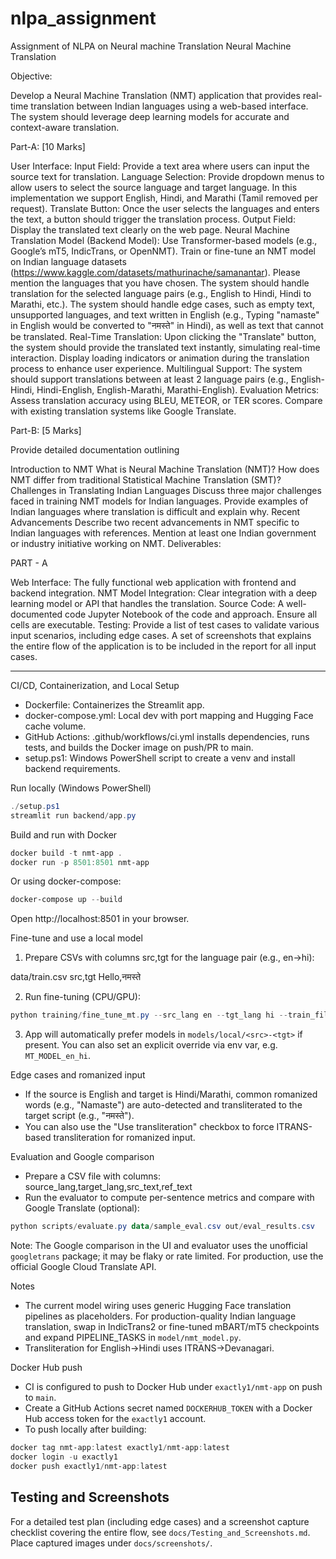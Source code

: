 # nlpa_assignment
Assignment of NLPA on Neural machine Translation
Neural Machine Translation

Objective:

Develop a Neural Machine Translation (NMT) application that provides real-time translation between Indian languages using a web-based interface. The system should leverage deep learning models for accurate and context-aware translation.

 

Part-A: [10 Marks]

User Interface:
Input Field: Provide a text area where users can input the source text for translation.
Language Selection: Provide dropdown menus to allow users to select the source language and target language. In this implementation we support English, Hindi, and Marathi (Tamil removed per request).
Translate Button: Once the user selects the languages and enters the text, a button should trigger the translation process.
Output Field: Display the translated text clearly on the web page.
Neural Machine Translation Model (Backend Model):
Use Transformer-based models (e.g., Google’s mT5, IndicTrans, or OpenNMT).
Train or fine-tune an NMT model on Indian language datasets (https://www.kaggle.com/datasets/mathurinache/samanantar). Please mention the languages that you have chosen.
The system should handle translation for the selected language pairs (e.g., English to Hindi, Hindi to Marathi, etc.).
The system should handle edge cases, such as empty text, unsupported languages, and text written in English (e.g., Typing "namaste" in English would be converted to "नमस्ते" in Hindi), as well as text that cannot be translated.
Real-Time Translation:
Upon clicking the "Translate" button, the system should provide the translated text instantly, simulating real-time interaction.
Display loading indicators or animation during the translation process to enhance user experience.
Multilingual Support:
The system should support translations between at least 2 language pairs (e.g., English-Hindi, Hindi-English, English-Marathi, Marathi-English).
Evaluation Metrics:
Assess translation accuracy using BLEU, METEOR, or TER scores.
Compare with existing translation systems like Google Translate.
 

Part-B: [5 Marks]

 Provide detailed documentation outlining

Introduction to NMT
What is Neural Machine Translation (NMT)?
How does NMT differ from traditional Statistical Machine Translation (SMT)?
Challenges in Translating Indian Languages
Discuss three major challenges faced in training NMT models for Indian languages.
Provide examples of Indian languages where translation is difficult and explain why.
Recent Advancements
Describe two recent advancements in NMT specific to Indian languages with references.
Mention at least one Indian government or industry initiative working on NMT.
Deliverables:

PART - A

Web Interface: The fully functional web application with frontend and backend integration.
NMT Model Integration: Clear integration with a deep learning model or API that handles the translation.
Source Code: A well-documented code Jupyter Notebook of the code and approach. Ensure all cells are executable.
Testing: Provide a list of test cases to validate various input scenarios, including edge cases.
A set of screenshots that explains the entire flow of the application is to be included in the report for all input cases.

---

CI/CD, Containerization, and Local Setup

- Dockerfile: Containerizes the Streamlit app.
- docker-compose.yml: Local dev with port mapping and Hugging Face cache volume.
- GitHub Actions: .github/workflows/ci.yml installs dependencies, runs tests, and builds the Docker image on push/PR to main.
- setup.ps1: Windows PowerShell script to create a venv and install backend requirements.

Run locally (Windows PowerShell)

```powershell
./setup.ps1
streamlit run backend/app.py
```

Build and run with Docker

```powershell
docker build -t nmt-app .
docker run -p 8501:8501 nmt-app
```

Or using docker-compose:

```powershell
docker-compose up --build
```

Open http://localhost:8501 in your browser.

Fine-tune and use a local model

1) Prepare CSVs with columns src,tgt for the language pair (e.g., en→hi):

data/train.csv
src,tgt
Hello,नमस्ते

2) Run fine-tuning (CPU/GPU):

```powershell
python training/fine_tune_mt.py --src_lang en --tgt_lang hi --train_file data/train.csv --output_dir models/local/en-hi --num_train_epochs 1 --per_device_train_batch_size 8
```

3) App will automatically prefer models in `models/local/<src>-<tgt>` if present. You can also set an explicit override via env var, e.g. `MT_MODEL_en_hi`.

Edge cases and romanized input

- If the source is English and target is Hindi/Marathi, common romanized words (e.g., "Namaste") are auto-detected and transliterated to the target script (e.g., "नमस्ते").
- You can also use the "Use transliteration" checkbox to force ITRANS-based transliteration for romanized input.

Evaluation and Google comparison

- Prepare a CSV file with columns: source_lang,target_lang,src_text,ref_text
- Run the evaluator to compute per-sentence metrics and compare with Google Translate (optional):

```powershell
python scripts/evaluate.py data/sample_eval.csv out/eval_results.csv
```

Note: The Google comparison in the UI and evaluator uses the unofficial `googletrans` package; it may be flaky or rate limited. For production, use the official Google Cloud Translate API.

Notes

- The current model wiring uses generic Hugging Face translation pipelines as placeholders. For production-quality Indian language translation, swap in IndicTrans2 or fine-tuned mBART/mT5 checkpoints and expand PIPELINE_TASKS in `model/nmt_model.py`.
- Transliteration for English→Hindi uses ITRANS→Devanagari.

Docker Hub push

- CI is configured to push to Docker Hub under `exactly1/nmt-app` on push to `main`.
- Create a GitHub Actions secret named `DOCKERHUB_TOKEN` with a Docker Hub access token for the `exactly1` account.
- To push locally after building:

```powershell
docker tag nmt-app:latest exactly1/nmt-app:latest
docker login -u exactly1
docker push exactly1/nmt-app:latest
```

## Testing and Screenshots

For a detailed test plan (including edge cases) and a screenshot capture checklist covering the entire flow, see `docs/Testing_and_Screenshots.md`. Place captured images under `docs/screenshots/`.